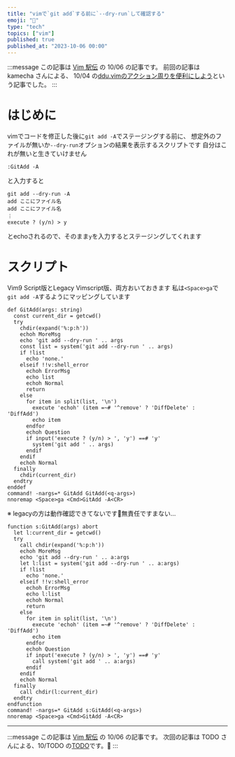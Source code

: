 ```yaml
---
title: "vimで`git add`する前に`--dry-run`して確認する"
emoji: "🐙"
type: "tech"
topics: ["vim"]
published: true
published_at: "2023-10-06 00:00"
---
```


:::message
この記事は [Vim 駅伝](https://vim-jp.org/ekiden/) の 10/06 の記事です。
前回の記事は kamecha さんによる、 10/04 の[ddu.vimのアクション周りを便利にしよう](https://zenn.dev/kamecha/articles/18d244603c85fd)という記事でした。
:::

# はじめに
vimでコードを修正した後に`git add -A`でステージングする前に、
想定外のファイルが無いか`--dry-run`オプションの結果を表示するスクリプトです
自分はこれが無いと生きていけません

```vimscript
:GitAdd -A
```
と入力すると


```
git add --dry-run -A
add ここにファイル名
add ここにファイル名
︙
execute ? (y/n) > y
```
とechoされるので、そのまま`y`を入力するとステージングしてくれます

# スクリプト

Vim9 Script版とLegacy Vimscript版、両方おいておきます
私は`<Space>ga`で`git add -A`するようにマッピングしています

```vimscript:Vim 9script版
def GitAdd(args: string)
  const current_dir = getcwd()
  try
    chdir(expand('%:p:h'))
    echoh MoreMsg
    echo 'git add --dry-run ' .. args
    const list = system('git add --dry-run ' .. args)
    if !list
      echo 'none.'
    elseif !!v:shell_error
      echoh ErrorMsg
      echo list
      echoh Normal
      return
    else
      for item in split(list, '\n')
        execute 'echoh' (item =~# '^remove' ? 'DiffDelete' : 'DiffAdd')
        echo item
      endfor
      echoh Question
      if input('execute ? (y/n) > ', 'y') ==# 'y'
        system('git add ' .. args)
      endif
    endif
    echoh Normal
  finally
    chdir(current_dir)
  endtry
enddef
command! -nargs=* GitAdd GitAdd(<q-args>)
nnoremap <Space>ga <Cmd>GitAdd -A<CR>
```

※ legacyの方は動作確認できてないです🙇無責任ですまない…

```vimscript: Legacy版
function s:GitAdd(args) abort
  let l:current_dir = getcwd()
  try
    call chdir(expand('%:p:h'))
    echoh MoreMsg
    echo 'git add --dry-run ' .. a:args
    let l:list = system('git add --dry-run ' .. a:args)
    if !list
      echo 'none.'
    elseif !!v:shell_error
      echoh ErrorMsg
      echo l:list
      echoh Normal
      return
    else
      for item in split(list, '\n')
        execute 'echoh' (item =~# '^remove' ? 'DiffDelete' : 'DiffAdd')
        echo item
      endfor
      echoh Question
      if input('execute ? (y/n) > ', 'y') ==# 'y'
        call system('git add ' .. a:args)
      endif
    endif
    echoh Normal
  finally
    call chdir(l:current_dir)
  endtry
endfunction
command! -nargs=* GitAdd s:GitAdd(<q-args>)
nnoremap <Space>ga <Cmd>GitAdd -A<CR>
```

----

:::message
この記事は [Vim 駅伝](https://vim-jp.org/ekiden/) の 10/06 の記事です。
次回の記事は TODO さんによる、10/TODO の[TODO]()です。🏃
:::

